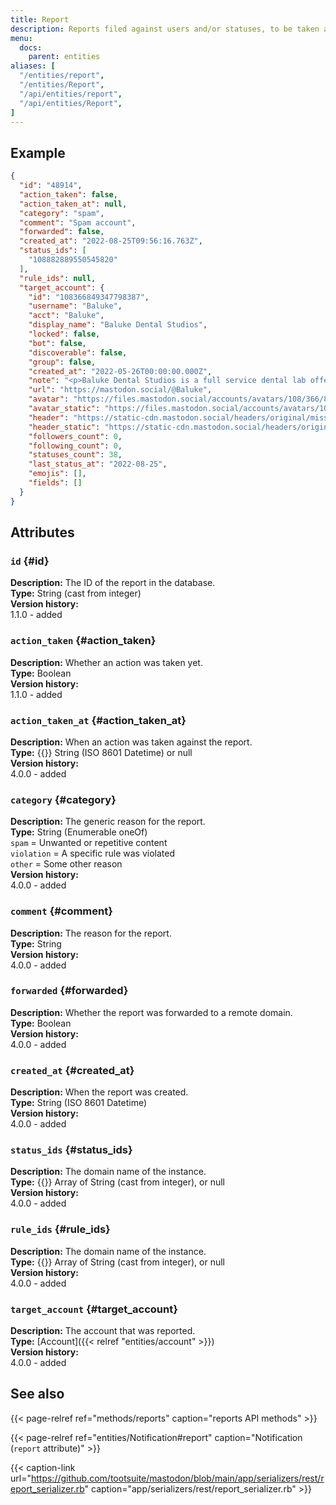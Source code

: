 ```yaml
---
title: Report
description: Reports filed against users and/or statuses, to be taken action on by moderators.
menu:
  docs:
    parent: entities
aliases: [
  "/entities/report",
  "/entities/Report",
  "/api/entities/report",
  "/api/entities/Report",
]
---
```


## Example

```json
{
  "id": "48914",
  "action_taken": false,
  "action_taken_at": null,
  "category": "spam",
  "comment": "Spam account",
  "forwarded": false,
  "created_at": "2022-08-25T09:56:16.763Z",
  "status_ids": [
    "108882889550545820"
  ],
  "rule_ids": null,
  "target_account": {
    "id": "108366849347798387",
    "username": "Baluke",
    "acct": "Baluke",
    "display_name": "Baluke Dental Studios",
    "locked": false,
    "bot": false,
    "discoverable": false,
    "group": false,
    "created_at": "2022-05-26T00:00:00.000Z",
    "note": "<p>Baluke Dental Studios is a full service dental lab offering fabrication, staining, and digital services. Advanced technologies and a meticulous process ensure reduced chair time, lower costs, and better patient outcomes with beautiful smiles. Talk to a representative today.</p><p><a href=\"https://baluke.com/\" target=\"_blank\" rel=\"nofollow noopener noreferrer\"><span class=\"invisible\">https://</span><span class=\"\">baluke.com/</span><span class=\"invisible\"></span></a></p>",
    "url": "https://mastodon.social/@Baluke",
    "avatar": "https://files.mastodon.social/accounts/avatars/108/366/849/347/798/387/original/dbcfe99ed5def0f4.png",
    "avatar_static": "https://files.mastodon.social/accounts/avatars/108/366/849/347/798/387/original/dbcfe99ed5def0f4.png",
    "header": "https://static-cdn.mastodon.social/headers/original/missing.png",
    "header_static": "https://static-cdn.mastodon.social/headers/original/missing.png",
    "followers_count": 0,
    "following_count": 0,
    "statuses_count": 38,
    "last_status_at": "2022-08-25",
    "emojis": [],
    "fields": []
  }
}
```

## Attributes

### `id` {#id}

**Description:** The ID of the report in the database.\
**Type:** String (cast from integer)\
**Version history:**\
1.1.0 - added

### `action_taken` {#action_taken}

**Description:** Whether an action was taken yet.\
**Type:** Boolean\
**Version history:**\
1.1.0 - added

### `action_taken_at` {#action_taken_at}

**Description:** When an action was taken against the report.\
**Type:** {{<nullable>}} String (ISO 8601 Datetime) or null\
**Version history:**\
4.0.0 - added

### `category` {#category}

**Description:** The generic reason for the report.\
**Type:** String (Enumerable oneOf)\
`spam` = Unwanted or repetitive content\
`violation` = A specific rule was violated\
`other` = Some other reason\
**Version history:**\
4.0.0 - added

### `comment` {#comment}

**Description:** The reason for the report.\
**Type:** String\
**Version history:**\
4.0.0 - added

### `forwarded` {#forwarded}

**Description:** Whether the report was forwarded to a remote domain.\
**Type:** Boolean\
**Version history:**\
4.0.0 - added

### `created_at` {#created_at}

**Description:** When the report was created.\
**Type:** String (ISO 8601 Datetime)\
**Version history:**\
4.0.0 - added

### `status_ids` {#status_ids}

**Description:** The domain name of the instance.\
**Type:** {{<nullable>}} Array of String (cast from integer), or null\
**Version history:**\
4.0.0 - added

### `rule_ids` {#rule_ids}

**Description:** The domain name of the instance.\
**Type:** {{<nullable>}} Array of String (cast from integer), or null\
**Version history:**\
4.0.0 - added

### `target_account` {#target_account}

**Description:** The account that was reported.\
**Type:** [Account]({{< relref "entities/account" >}})\
**Version history:**\
4.0.0 - added

## See also

{{< page-relref ref="methods/reports" caption="reports API methods" >}}

{{< page-relref ref="entities/Notification#report" caption="Notification (`report` attribute)" >}}

{{< caption-link url="https://github.com/tootsuite/mastodon/blob/main/app/serializers/rest/report_serializer.rb" caption="app/serializers/rest/report_serializer.rb" >}}



